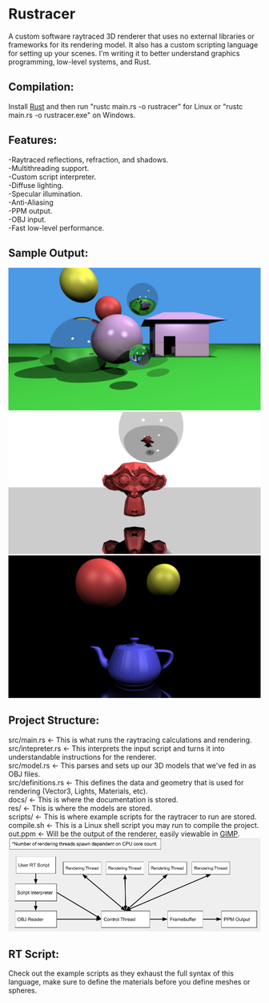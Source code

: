 # Rustracer
A custom software raytraced 3D renderer that uses no external libraries or frameworks for its rendering model. It also has a custom scripting language for setting up your scenes. I'm writing it to better understand graphics programming, low-level systems, and Rust.

## Compilation:
Install [Rust](https://www.rust-lang.org/tools/install) and then run "rustc main.rs -o rustracer" for Linux or "rustc main.rs -o rustracer.exe" on Windows.

## Features:
-Raytraced reflections, refraction, and shadows.\
-Multithreading support.\
-Custom script interpreter.\
-Diffuse lighting.\
-Specular illumination.\
-Anti-Aliasing\
-PPM output.\
-OBJ input.\
-Fast low-level performance.

## Sample Output:
![A raytraced scene from Rustracer.](out.png "Render")\
![A raytraced monkey from Rustracer.](monkey.png "Render")\
![A raytraced teapot from Rustracer.](tea.png "Render")

## Project Structure:
src/main.rs <- This is what runs the raytracing calculations and rendering.\
src/intepreter.rs <- This interprets the input script and turns it into understandable instructions for the renderer.\
src/model.rs <- This parses and sets up our 3D models that we've fed in as OBJ files.\
src/definitions.rs <- This defines the data and geometry that is used for rendering (Vector3, Lights, Materials, etc).\
docs/ <- This is where the documentation is stored.\
res/ <- This is where the models are stored.\
scripts/ <- This is where example scripts for the raytracer to run are stored.\
compile.sh <- This is a Linux shell script you may run to compile the project.\
out.ppm <- Will be the output of the renderer, easily viewable in [GIMP](https://www.gimp.org/downloads/).\
![A sequence diagram of Rustracer.](sequence_diagram.png "Sequence Diagram")

## RT Script:
Check out the example scripts as they exhaust the full syntax of this language, make sure to define the materials before you define meshes or spheres.
